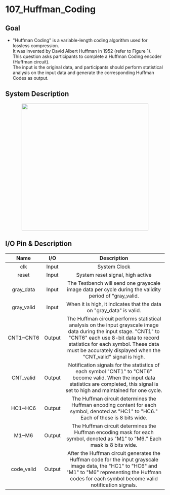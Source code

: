 # 107_Huffman_Coding
## Goal
* "Huffman Coding" is a variable-length coding algorithm used for lossless compression.  
  It was invented by David Albert Huffman in 1952 (refer to Figure 1).  
  This question asks participants to complete a Huffman Coding encoder (Huffman circuit).  
  The input is the original data, and participants should perform statistical analysis on the input data and generate the corresponding Huffman Codes as output.
## System Description
<p align="center">
<img src=https://github.com/yuchengwang1121/IC_Contest_Practice/assets/73687292/0a5f1ba7-26f6-4fab-9440-7a6215d0d847 width="400px" >
</p>

## I/O Pin & Description
|Name|I/O|Description|
|:---:|:---:|:---:|
|clk|Input|System Clock|
|reset|Input|System reset signal, high active|
|gray_data|Input|The Testbench will send one grayscale image data per cycle during the validity period of "gray_valid.|
|gray_valid|Input|When it is high, it indicates that the data on "gray_data" is valid.|
|CNT1~CNT6|Output|The Huffman circuit performs statistical analysis on the input grayscale image data during the input stage. "CNT1" to "CNT6" each use 8-bit data to record statistics for each symbol. These data must be accurately displayed when the "CNT_valid" signal is high.|
|CNT_valid|Output|Notification signals for the statistics of each symbol "CNT1" to "CNT6" become valid. When the input data statistics are completed, this signal is set to high and maintained for one cycle.|
|HC1~HC6 |Output|The Huffman circuit determines the Huffman encoding content for each symbol, denoted as "HC1" to "HC6." Each of these is 8 bits wide.|
|M1~M6|Output|The Huffman circuit determines the Huffman encoding mask for each symbol, denoted as "M1" to "M6." Each mask is 8 bits wide.|
|code_valid|Output|After the Huffman circuit generates the Huffman code for the input grayscale image data, the "HC1" to "HC6" and "M1" to "M6" representing the Huffman codes for each symbol become valid notification signals.|


